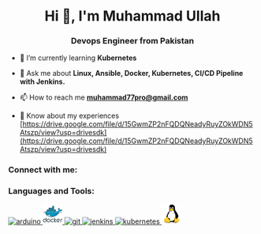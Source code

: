 <h1 align="center">Hi 👋, I'm Muhammad Ullah</h1>
<h3 align="center">Devops Engineer from Pakistan</h3>

- 🌱 I’m currently learning **Kubernetes**

- 💬 Ask me about **Linux, Ansible, Docker, Kubernetes, CI/CD Pipeline with Jenkins.**

- 📫 How to reach me **muhammad77pro@gmail.com**

- 📄 Know about my experiences [https://drive.google.com/file/d/15GwmZP2nFQDQNeadyRuyZOkWDN5Atszp/view?usp=drivesdk](https://drive.google.com/file/d/15GwmZP2nFQDQNeadyRuyZOkWDN5Atszp/view?usp=drivesdk)

<h3 align="left">Connect with me:</h3>
<p align="left">
</p>

<h3 align="left">Languages and Tools:</h3>
<p align="left"> <a href="https://www.arduino.cc/" target="_blank" rel="noreferrer"> <img src="https://cdn.worldvectorlogo.com/logos/arduino-1.svg" alt="arduino" width="40" height="40"/> </a> <a href="https://www.docker.com/" target="_blank" rel="noreferrer"> <img src="https://raw.githubusercontent.com/devicons/devicon/master/icons/docker/docker-original-wordmark.svg" alt="docker" width="40" height="40"/> </a> <a href="https://git-scm.com/" target="_blank" rel="noreferrer"> <img src="https://www.vectorlogo.zone/logos/git-scm/git-scm-icon.svg" alt="git" width="40" height="40"/> </a> <a href="https://www.jenkins.io" target="_blank" rel="noreferrer"> <img src="https://www.vectorlogo.zone/logos/jenkins/jenkins-icon.svg" alt="jenkins" width="40" height="40"/> </a> <a href="https://kubernetes.io" target="_blank" rel="noreferrer"> <img src="https://www.vectorlogo.zone/logos/kubernetes/kubernetes-icon.svg" alt="kubernetes" width="40" height="40"/> </a> <a href="https://www.linux.org/" target="_blank" rel="noreferrer"> <img src="https://raw.githubusercontent.com/devicons/devicon/master/icons/linux/linux-original.svg" alt="linux" width="40" height="40"/> </a> </p>
